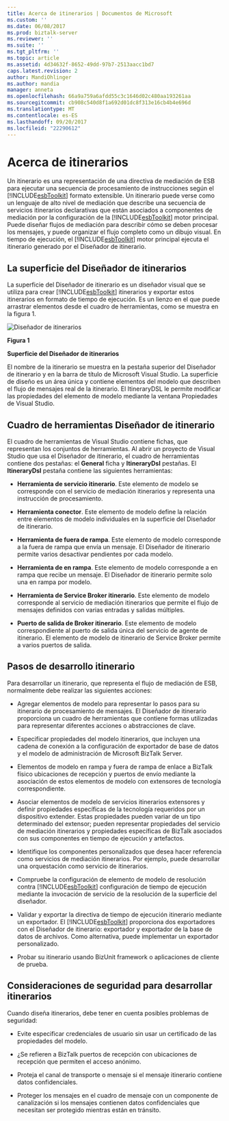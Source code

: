 ```yaml
---
title: Acerca de itinerarios | Documentos de Microsoft
ms.custom: ''
ms.date: 06/08/2017
ms.prod: biztalk-server
ms.reviewer: ''
ms.suite: ''
ms.tgt_pltfrm: ''
ms.topic: article
ms.assetid: 4d34632f-8652-49dd-97b7-2513aacc1bd7
caps.latest.revision: 2
author: MandiOhlinger
ms.author: mandia
manager: anneta
ms.openlocfilehash: 66a9a759a6afdd55c3c1646d02c480aa193261aa
ms.sourcegitcommit: cb908c540d8f1a692d01dc8f313e16cb4b4e696d
ms.translationtype: MT
ms.contentlocale: es-ES
ms.lasthandoff: 09/20/2017
ms.locfileid: "22290612"
---
```

# <a name="about-itineraries"></a>Acerca de itinerarios
Un itinerario es una representación de una directiva de mediación de ESB para ejecutar una secuencia de procesamiento de instrucciones según el [!INCLUDE[esbToolkit](../includes/esbtoolkit-md.md)] formato extensible. Un itinerario puede verse como un lenguaje de alto nivel de mediación que describe una secuencia de servicios itinerarios declarativas que están asociados a componentes de mediación por la configuración de la [!INCLUDE[esbToolkit](../includes/esbtoolkit-md.md)] motor principal. Puede diseñar flujos de mediación para describir cómo se deben procesar los mensajes, y puede organizar el flujo completo como un dibujo visual. En tiempo de ejecución, el [!INCLUDE[esbToolkit](../includes/esbtoolkit-md.md)] motor principal ejecuta el itinerario generado por el Diseñador de itinerario.  
  
## <a name="the-itinerary-designer-surface"></a>La superficie del Diseñador de itinerarios  
 La superficie del Diseñador de itinerario es un diseñador visual que se utiliza para crear [!INCLUDE[esbToolkit](../includes/esbtoolkit-md.md)] itinerarios y exportar estos itinerarios en formato de tiempo de ejecución. Es un lienzo en el que puede arrastrar elementos desde el cuadro de herramientas, como se muestra en la figura 1.  
  
 ![Diseñador de itinerarios](../esb-toolkit/media/ch5-itinerarydesigner.gif "Ch5-ItineraryDesigner")  
  
 **Figura 1**  
  
 **Superficie del Diseñador de itinerarios**  
  
 El nombre de la itinerario se muestra en la pestaña superior del Diseñador de itinerario y en la barra de título de Microsoft Visual Studio. La superficie de diseño es un área única y contiene elementos del modelo que describen el flujo de mensajes real de la itinerario. El ItineraryDSL le permite modificar las propiedades del elemento de modelo mediante la ventana Propiedades de Visual Studio.  
  
## <a name="itinerary-designer-toolbox"></a>Cuadro de herramientas Diseñador de itinerario  
 El cuadro de herramientas de Visual Studio contiene fichas, que representan los conjuntos de herramientas. Al abrir un proyecto de Visual Studio que usa el Diseñador de itinerario, el cuadro de herramientas contiene dos pestañas: el **General** ficha y **ItineraryDsl** pestañas. El **ItineraryDsl** pestaña contiene las siguientes herramientas:  
  
-   **Herramienta de servicio itinerario**. Este elemento de modelo se corresponde con el servicio de mediación itinerarios y representa una instrucción de procesamiento.  
  
-   **Herramienta conector**. Este elemento de modelo define la relación entre elementos de modelo individuales en la superficie del Diseñador de itinerario.  
  
-   **Herramienta de fuera de rampa**. Este elemento de modelo corresponde a la fuera de rampa que envía un mensaje. El Diseñador de itinerario permite varios desactivar pendientes por cada modelo.  
  
-   **Herramienta de en rampa**. Este elemento de modelo corresponde a en rampa que recibe un mensaje. El Diseñador de itinerario permite solo una en rampa por modelo.  
  
-   **Herramienta de Service Broker itinerario**. Este elemento de modelo corresponde al servicio de mediación itinerarios que permite el flujo de mensajes definidos con varias entradas y salidas múltiples.  
  
-   **Puerto de salida de Broker itinerario**. Este elemento de modelo correspondiente al puerto de salida única del servicio de agente de itinerario. El elemento de modelo de itinerario de Service Broker permite a varios puertos de salida.  
  
## <a name="steps-in-itinerary-development"></a>Pasos de desarrollo itinerario  
 Para desarrollar un itinerario, que representa el flujo de mediación de ESB, normalmente debe realizar las siguientes acciones:  
  
-   Agregar elementos de modelo para representar lo pasos para su itinerario de procesamiento de mensajes. El Diseñador de itinerario proporciona un cuadro de herramientas que contiene formas utilizadas para representar diferentes acciones o abstracciones de clave.  
  
-   Especificar propiedades del modelo itinerarios, que incluyen una cadena de conexión a la configuración de exportador de base de datos y el modelo de administración de Microsoft BizTalk Server.  
  
-   Elementos de modelo en rampa y fuera de rampa de enlace a BizTalk físico ubicaciones de recepción y puertos de envío mediante la asociación de estos elementos de modelo con extensores de tecnología correspondiente.  
  
-   Asociar elementos de modelo de servicios itinerarios extensores y definir propiedades específicas de la tecnología requeridos por un dispositivo extender. Estas propiedades pueden variar de un tipo determinado del extensor; pueden representar propiedades del servicio de mediación itinerarios y propiedades específicas de BizTalk asociados con sus componentes en tiempo de ejecución y artefactos.  
  
-   Identifique los componentes personalizados que desea hacer referencia como servicios de mediación itinerarios. Por ejemplo, puede desarrollar una orquestación como servicio de itinerarios.  
  
-   Compruebe la configuración de elemento de modelo de resolución contra [!INCLUDE[esbToolkit](../includes/esbtoolkit-md.md)] configuración de tiempo de ejecución mediante la invocación de servicio de la resolución de la superficie del diseñador.  
  
-   Validar y exportar la directiva de tiempo de ejecución itinerario mediante un exportador. El [!INCLUDE[esbToolkit](../includes/esbtoolkit-md.md)] proporciona dos exportadores con el Diseñador de itinerario: exportador y exportador de la base de datos de archivos. Como alternativa, puede implementar un exportador personalizado.  
  
-   Probar su itinerario usando BizUnit framework o aplicaciones de cliente de prueba.  
  
## <a name="security-considerations-for-developing-itineraries"></a>Consideraciones de seguridad para desarrollar itinerarios  
 Cuando diseña itinerarios, debe tener en cuenta posibles problemas de seguridad:  
  
-   Evite especificar credenciales de usuario sin usar un certificado de las propiedades del modelo.  
  
-   ¿Se refieren a BizTalk puertos de recepción con ubicaciones de recepción que permiten el acceso anónimo.  
  
-   Proteja el canal de transporte o mensaje si el mensaje itinerario contiene datos confidenciales.  
  
-   Proteger los mensajes en el cuadro de mensaje con un componente de canalización si los mensajes contienen datos confidenciales que necesitan ser protegido mientras están en tránsito.